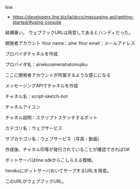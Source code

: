 line
- https://developers.line.biz/ja/docs/messaging-api/getting-started/#using-console

結構重い。
ウェブフックURLは用意してあるとハンディだった。


開発者アカウント
Your name：aine
Your email：メールアドレス



プロバイダチャネルを作成

プロバイダ名：ainekurainenahatomujiku

ここに開発者アカウントが所属するような感じになる

メッセージングAPIでチャネルを作成

チャネル名：script-sketch-bot

チャネルアイコン

チャネル説明：スクリプトスケッチするボット

カテゴリ名：ウェブサービス

サブカテゴリ名：ウェブサービス（写真・動画）

作成後、チャネルID等が発行されていることが確認できればOK

ボットサーバはline sdkからこしらえる模様。

herokuにボットサーバおいてサーブするURLを用意。

このURLがウェブフックURL。


